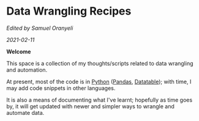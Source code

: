 Data Wrangling Recipes
=======================

*Edited by Samuel Oranyeli*

*2021-02-11*

**Welcome**

This space is a collection of my thoughts/scripts related to data wrangling and automation.

At present, most of the code is in [Python](https://docs.python.org/3/) ([Pandas](https://pandas.pydata.org/docs/), [Datatable](https://datatable.readthedocs.io/en/latest/));
 with time, I may add code snippets in other languages.

It is also a means of documenting what I've learnt; hopefully as time goes by, it will get updated with newer and simpler ways to wrangle and automate data.